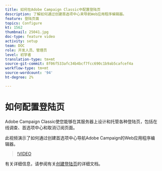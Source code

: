 ```yaml
---
title: 如何在Adobe Campaign Classic中配置登陆页
description: 了解如何通过创建首选项中心来导航Web应用程序编辑器。
feature: 登陆页面
topics: Configure
kt: 1562
thumbnail: 25041.jpg
doc-type: feature video
activity: setup
team: DOC
role: 开发人员、管理员
level: 初学者
translation-type: tm+mt
source-git-commit: 8f06f533afc34b4bcf7fcc690c1b9ab5cafcef4a
workflow-type: tm+mt
source-wordcount: '94'
ht-degree: 2%

---
```



# 如何配置登陆页

Adobe Campaign Classic使您能够在其服务器上设计和托管各种登陆页，包括在线调查、首选项中心和取消订阅页面。

此视频演示了如何通过创建首选项中心导航Adobe Campaign的Web应用程序编辑器。

>[!VIDEO](https://video.tv.adobe.com/v/25041?quality=12)

有关详细信息，请参阅有关[创建登陆页](https://docs.adobe.com/content/help/en/campaign-classic/using/designing-content/editing-html-content/creating-a-landing-page.html)的详细文档。
